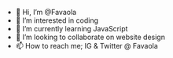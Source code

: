 - 👋 Hi, I’m @Favaola
- 👀 I’m interested in coding 
- 🌱 I’m currently learning JavaScript 
- 💞️ I’m looking to collaborate on website design
- 📫 How to reach me; IG & Twitter @ Favaola 

<!---
Favaola/Favaola is a ✨ special ✨ repository because its `README.md` (this file) appears on your GitHub profile.
You can click the Preview link to take a look at your changes.
--->
